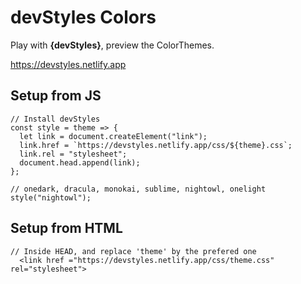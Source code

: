 # devStyles Colors

Play with **{devStyles}**, preview the ColorThemes.

https://devstyles.netlify.app

## Setup from JS

```
// Install devStyles
const style = theme => {
  let link = document.createElement("link");
  link.href = `https://devstyles.netlify.app/css/${theme}.css`;
  link.rel = "stylesheet";
  document.head.append(link);
};

// onedark, dracula, monokai, sublime, nightowl, onelight
style("nightowl");
```

## Setup from HTML

```
// Inside HEAD, and replace 'theme' by the prefered one
  <link href ="https://devstyles.netlify.app/css/theme.css" rel="stylesheet">
```
